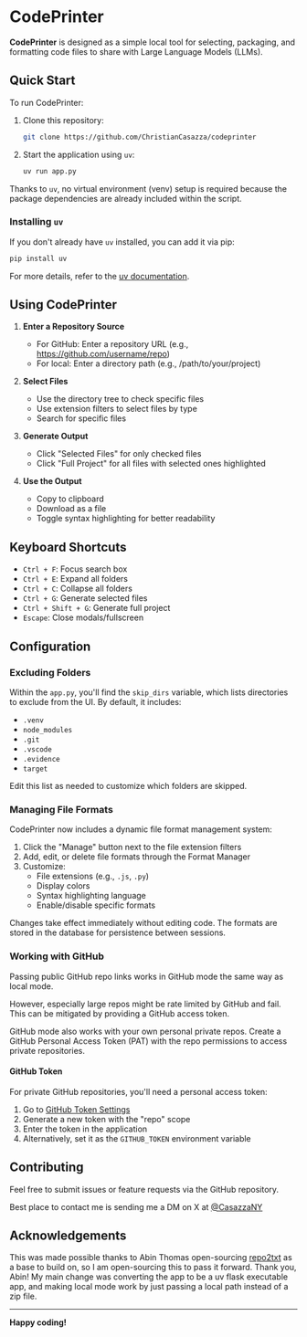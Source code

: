 # CodePrinter

**CodePrinter** is designed as a simple local tool for selecting, packaging, and formatting code files to share with Large Language Models (LLMs).


## Quick Start

To run CodePrinter:
1. Clone this repository:
   ```bash
   git clone https://github.com/ChristianCasazza/codeprinter
   ```
2. Start the application using `uv`:
   ```bash
   uv run app.py
   ```

Thanks to `uv`, no virtual environment (venv) setup is required because the package dependencies are already included within the script.

### Installing `uv`
If you don't already have `uv` installed, you can add it via pip:
```bash
pip install uv
```
For more details, refer to the [uv documentation](https://docs.astral.sh/uv/getting-started/installation/).

## Using CodePrinter

1. **Enter a Repository Source**
   - For GitHub: Enter a repository URL (e.g., https://github.com/username/repo)
   - For local: Enter a directory path (e.g., /path/to/your/project)

2. **Select Files**
   - Use the directory tree to check specific files
   - Use extension filters to select files by type
   - Search for specific files

3. **Generate Output**
   - Click "Selected Files" for only checked files
   - Click "Full Project" for all files with selected ones highlighted

4. **Use the Output**
   - Copy to clipboard
   - Download as a file
   - Toggle syntax highlighting for better readability

## Keyboard Shortcuts

- `Ctrl + F`: Focus search box
- `Ctrl + E`: Expand all folders
- `Ctrl + C`: Collapse all folders
- `Ctrl + G`: Generate selected files
- `Ctrl + Shift + G`: Generate full project
- `Escape`: Close modals/fullscreen

## Configuration

### Excluding Folders
Within the `app.py`, you'll find the `skip_dirs` variable, which lists directories to exclude from the UI. By default, it includes:
- `.venv`
- `node_modules`
- `.git`
- `.vscode`
- `.evidence`
- `target`

Edit this list as needed to customize which folders are skipped.

### Managing File Formats
CodePrinter now includes a dynamic file format management system:

1. Click the "Manage" button next to the file extension filters
2. Add, edit, or delete file formats through the Format Manager
3. Customize:
   - File extensions (e.g., `.js`, `.py`)
   - Display colors
   - Syntax highlighting language
   - Enable/disable specific formats

Changes take effect immediately without editing code. The formats are stored in the database for persistence between sessions.

### Working with GitHub
Passing public GitHub repo links works in GitHub mode the same way as local mode.

However, especially large repos might be rate limited by GitHub and fail. This can be mitigated by providing a GitHub access token.

GitHub mode also works with your own personal private repos. Create a GitHub Personal Access Token (PAT) with the repo permissions to access private repositories.

#### GitHub Token

For private GitHub repositories, you'll need a personal access token:

1. Go to [GitHub Token Settings](https://github.com/settings/tokens)
2. Generate a new token with the "repo" scope
3. Enter the token in the application
4. Alternatively, set it as the `GITHUB_TOKEN` environment variable

## Contributing

Feel free to submit issues or feature requests via the GitHub repository.

Best place to contact me is sending me a DM on X at [@CasazzaNY](https://x.com/CasazzaNY)

## Acknowledgements

This was made possible thanks to Abin Thomas open-sourcing [repo2txt](https://github.com/abinthomasonline/repo2txt) as a base to build on, so I am open-sourcing this to pass it forward. Thank you, Abin! My main change was converting the app to be a uv flask executable app, and making local mode work by just passing a local path instead of a zip file.

---
**Happy coding!**